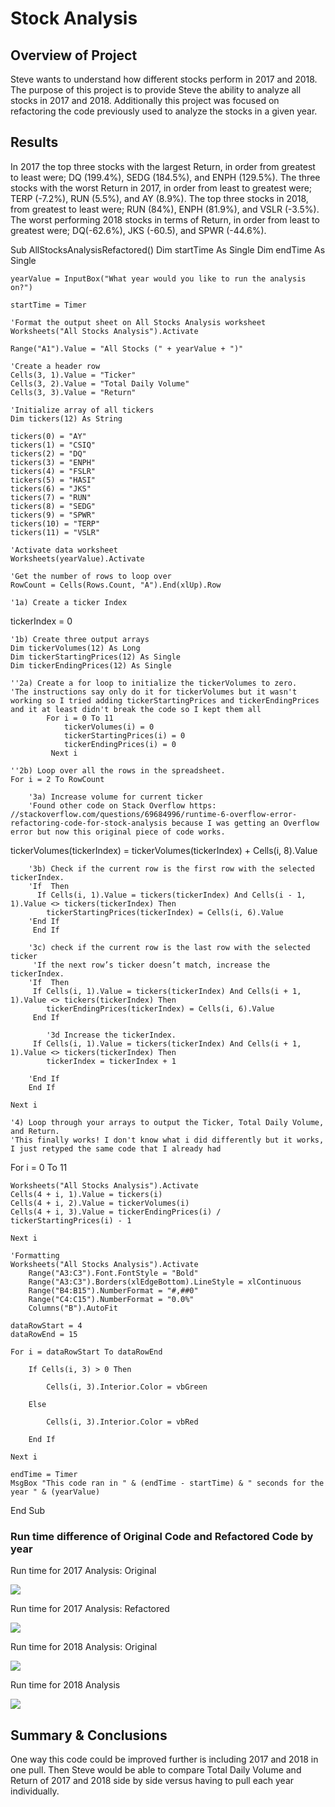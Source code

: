 # Stock Analysis

## Overview of Project

  Steve wants to understand how different stocks perform in 2017 and 2018. The purpose of this project is to provide Steve the ability to analyze all stocks in 2017 and 2018. Additionally this project was focused on refactoring the code previously used to analyze the stocks in a given year.

## Results

  In 2017 the top three stocks with the largest Return, in order from greatest to least were; DQ (199.4%), SEDG (184.5%), and ENPH (129.5%). The three stocks with the worst Return in 2017, in order from least to greatest were; TERP (-7.2%), RUN (5.5%), and AY (8.9%). The top three stocks in 2018, from greatest to least were; RUN (84%), ENPH (81.9%), and VSLR (-3.5%). The worst performing 2018 stocks in terms of Return, in order from least to greatest were; DQ(-62.6%), JKS (-60.5), and SPWR (-44.6%). 

Sub AllStocksAnalysisRefactored()
    Dim startTime As Single
    Dim endTime  As Single

    yearValue = InputBox("What year would you like to run the analysis on?")

    startTime = Timer
    
    'Format the output sheet on All Stocks Analysis worksheet
    Worksheets("All Stocks Analysis").Activate
    
    Range("A1").Value = "All Stocks (" + yearValue + ")"
    
    'Create a header row
    Cells(3, 1).Value = "Ticker"
    Cells(3, 2).Value = "Total Daily Volume"
    Cells(3, 3).Value = "Return"

    'Initialize array of all tickers
    Dim tickers(12) As String
    
    tickers(0) = "AY"
    tickers(1) = "CSIQ"
    tickers(2) = "DQ"
    tickers(3) = "ENPH"
    tickers(4) = "FSLR"
    tickers(5) = "HASI"
    tickers(6) = "JKS"
    tickers(7) = "RUN"
    tickers(8) = "SEDG"
    tickers(9) = "SPWR"
    tickers(10) = "TERP"
    tickers(11) = "VSLR"
    
    'Activate data worksheet
    Worksheets(yearValue).Activate
    
    'Get the number of rows to loop over
    RowCount = Cells(Rows.Count, "A").End(xlUp).Row
    
    '1a) Create a ticker Index
   tickerIndex = 0

    '1b) Create three output arrays
    Dim tickerVolumes(12) As Long
    Dim tickerStartingPrices(12) As Single
    Dim tickerEndingPrices(12) As Single
    
    ''2a) Create a for loop to initialize the tickerVolumes to zero.
    'The instructions say only do it for tickerVolumes but it wasn't working so I tried adding tickerStartingPrices and tickerEndingPrices and it at least didn't break the code so I kept them all
            For i = 0 To 11
                tickerVolumes(i) = 0
                tickerStartingPrices(i) = 0
                tickerEndingPrices(i) = 0
             Next i
        
    ''2b) Loop over all the rows in the spreadsheet.
    For i = 2 To RowCount
    
        '3a) Increase volume for current ticker
        'Found other code on Stack Overflow https: //stackoverflow.com/questions/69684996/runtime-6-overflow-error-refactoring-code-for-stock-analysis because I was getting an Overflow error but now this original piece of code works.
  tickerVolumes(tickerIndex) = tickerVolumes(tickerIndex) + Cells(i, 8).Value

        '3b) Check if the current row is the first row with the selected tickerIndex.
        'If  Then
          If Cells(i, 1).Value = tickers(tickerIndex) And Cells(i - 1, 1).Value <> tickers(tickerIndex) Then
            tickerStartingPrices(tickerIndex) = Cells(i, 6).Value
        'End If
         End If
         
        '3c) check if the current row is the last row with the selected ticker
         'If the next row’s ticker doesn’t match, increase the tickerIndex.
        'If  Then
         If Cells(i, 1).Value = tickers(tickerIndex) And Cells(i + 1, 1).Value <> tickers(tickerIndex) Then
            tickerEndingPrices(tickerIndex) = Cells(i, 6).Value
         End If
       
            '3d Increase the tickerIndex.
         If Cells(i, 1).Value = tickers(tickerIndex) And Cells(i + 1, 1).Value <> tickers(tickerIndex) Then
            tickerIndex = tickerIndex + 1
            
        'End If
        End If
        
    Next i
    
    '4) Loop through your arrays to output the Ticker, Total Daily Volume, and Return.
    'This finally works! I don't know what i did differently but it works, I just retyped the same code that I already had
For i = 0 To 11
    
    Worksheets("All Stocks Analysis").Activate
    Cells(4 + i, 1).Value = tickers(i)
    Cells(4 + i, 2).Value = tickerVolumes(i)
    Cells(4 + i, 3).Value = tickerEndingPrices(i) / tickerStartingPrices(i) - 1
        
    Next i
    
    'Formatting
    Worksheets("All Stocks Analysis").Activate
        Range("A3:C3").Font.FontStyle = "Bold"
        Range("A3:C3").Borders(xlEdgeBottom).LineStyle = xlContinuous
        Range("B4:B15").NumberFormat = "#,##0"
        Range("C4:C15").NumberFormat = "0.0%"
        Columns("B").AutoFit

    dataRowStart = 4
    dataRowEnd = 15

    For i = dataRowStart To dataRowEnd
        
        If Cells(i, 3) > 0 Then
    
            Cells(i, 3).Interior.Color = vbGreen
            
        Else
        
            Cells(i, 3).Interior.Color = vbRed
            
        End If
        
    Next i
 
    endTime = Timer
    MsgBox "This code ran in " & (endTime - startTime) & " seconds for the year " & (yearValue)

End Sub

### Run time difference of Original Code and Refactored Code by year

Run time for 2017 Analysis: Original

![](/Resources/Original_2017_Runtime.png)


Run time for 2017 Analysis: Refactored

![](/Resources/VBA_Challenge_2017.png)

Run time for 2018 Analysis: Original

![](/Resources/Original_2018_Runtime.png)

Run time for 2018 Analysis

![](/Resources/VBA_Challenge_2018.png)

## Summary & Conclusions

  One way this code could be improved further is including 2017 and 2018 in one pull. Then Steve would be able to compare Total Daily Volume and Return of 2017 and 2018 side by side versus having to pull each year individually.
